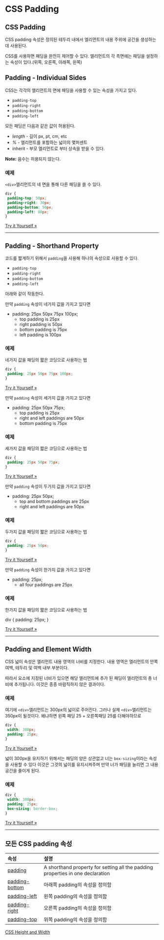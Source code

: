 # CSS Padding

## CSS Padding

CSS padding 속성은 정의된 테두리 내에서 엘리먼트의 내용 주위에 공간을 생성하는데 사용된다.

CSS를 사용하면 패딩을 완전히 제어할 수 있다. 엘리먼트의 각 측면에는 패딩을 설정하는 속성이 있다.(위쪽, 오른쪽, 아래쪽, 왼쪽)

## Padding - Individual Sides

CSS는 각각의 엘리먼트의 면에 패딩을 사용할 수 있는 속성을 가지고 있다.

- `padding-top`
- `padding-right`
- `padding-bottom`
- `padding-left`

모든 패딩은 다음과 같은 값이 허용된다.

- *length* - 길이 px, pt, cm, etc
- *%* - 엘리먼트를 포함하는 넓이의 몇퍼센트
- inherit - 부모 엘리먼트로 부터 상속을 받을 수 있다.

**Note:** 음수는 허용되지 않는다.

### 예제

`<div>`엘리먼트의 네 면을 통해 다른 패딩을 쓸 수 있다.

```css
div {
 padding-top: 50px;
 padding-right: 30px;
 padding-bottom: 50px;
 padding-left: 80px;
}
```

[Try it Yourself »](https://www.w3schools.com/css/tryit.asp?filename=trycss_padding_sides)

------

## Padding - Shorthand Property

코드를 짧게하기 위해서 `padding`을 사용해 하나의 속성으로 사용할 수 있다.

- `padding-top`
- `padding-right`
- `padding-bottom`
- `padding-left`

아래와 같이 작동한다.

만약 `padding` 속성이 네가지 값을 가지고 있다면

- padding: 25px 50px 75px 100px;
  - top padding is 25px
  - right padding is 50px
  - bottom padding is 75px
  - left padding is 100px

### 예제

네가지 값을 패딩의 짧은 코딩으로 사용하는 법

```css
div {
 padding: 25px 50px 75px 100px;
}
```

[Try it Yourself »](https://www.w3schools.com/css/tryit.asp?filename=trycss_padding_shorthand_4val)

만약 `padding` 속성이 세가지 값을 가지고 있다면

- padding: 25px 50px 75px;
  - top padding is 25px
  - right and left paddings are 50px
  - bottom padding is 75px

### 예제

세가지 값을 패딩의 짧은 코딩으로 사용하는 법

```css
div {
 padding: 25px 50px 75px;
}
```

[Try it Yourself »](https://www.w3schools.com/css/tryit.asp?filename=trycss_padding_shorthand_3val)

만약 `padding` 속성이 두가지 값을 가지고 있다면

- padding: 25px 50px;
  - top and bottom paddings are 25px
  - right and left paddings are 50px

### 예제

두가지 값을 패딩의 짧은 코딩으로 사용하는 법

```css
div {
 padding: 25px 50px;
}
```

[Try it Yourself »](https://www.w3schools.com/css/tryit.asp?filename=trycss_padding_shorthand_2val)

만약 `padding` 속성이 한가지 값을 가지고 있다면

- padding: 25px;
  - all four paddings are 25px

### 예제

한가지 값을 패딩의 짧은 코딩으로 사용하는 법

div {
 padding: 25px;
}

[Try it Yourself »](https://www.w3schools.com/css/tryit.asp?filename=trycss_padding_shorthand_1val)

------

## Padding and Element Width

CSS 넓이 속성은 엘리먼트 내용 영역의 너비를 지정한다. 내용 영역은 엘리먼트의 안쪽 여백, 테두리 및 여백 내부 부분이다.

따라서 요소에 지정된 너비가 있으면 해당 엘리먼트에 추가 된 패딩이 엘리먼트의 총 너비에 추가됩니다. 이것은 종종 바람직하지 않은 결과이다.

### 예제

여기에 `<div>`엘리먼트는 300px의 넓이로 주어진다. 그러나 실제 `<div>`엘리먼트는 350px이 될것이다. 왜냐하면 왼쪽 패딩 25 + 오른쪽패딩 25를 더해야하므로

```css
div {
 width: 300px;
 padding: 25px;
}
```

[Try it Yourself »](https://www.w3schools.com/css/tryit.asp?filename=trycss_padding_width)

넓이 300px을 유지하기 위해서는 패딩의 양은 상관없고 너는 `box-sizing`이라는 속성을 사용할 수 있다 이것은 그것의 넓이를 유지시켜주며 만약 너가 패딩을 늘리면 그 내용 공간을 줄이게 된다.

### 예제

```css
div {
 width: 300px;
 padding: 25px;
 box-sizing: border-box;
}
```

[Try it Yourself »](https://www.w3schools.com/css/tryit.asp?filename=trycss_padding_width2)



------

## 모든 CSS padding 속성

| 속성                                                         | 설명                                                         |
| :----------------------------------------------------------- | :----------------------------------------------------------- |
| [padding](https://www.w3schools.com/cssref/pr_padding.asp)   | A shorthand property for setting all the padding properties in one declaration |
| [padding-bottom](https://www.w3schools.com/cssref/pr_padding-bottom.asp) | 아래쪽 padding의 속성을 정의함                               |
| [padding-left](https://www.w3schools.com/cssref/pr_padding-left.asp) | 왼쪽 padding의 속성을 정의함                                 |
| [padding-right](https://www.w3schools.com/cssref/pr_padding-right.asp) | 오른쪽 padding의 속성을 정의함                               |
| [padding-top](https://www.w3schools.com/cssref/pr_padding-top.asp) | 위쪽 padding의 속성을 정의함                                 |

[CSS Height and Width](./CSS_handw.md)